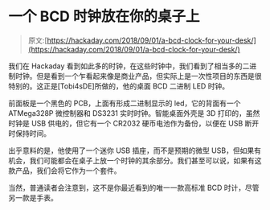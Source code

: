 # 一个 BCD 时钟放在你的桌子上

> 原文:[https://hackaday.com/2018/09/01/a-bcd-clock-for-your-desk/](https://hackaday.com/2018/09/01/a-bcd-clock-for-your-desk/)

我们在 Hackaday 看到如此多的时钟，在这些时钟中，我们看到了相当多的二进制时钟。但是看到一个乍看起来像是商业产品，但实际上是一次性项目的东西是很特别的。这正是[Tobi4sDE]所做的，他的桌面 BCD 二进制 LED 时钟。

前面板是一个黑色的 PCB，上面有形成二进制显示的 led，它的背面有一个 ATMega328P 微控制器和 DS3231 实时时钟。智能桌面外壳是 3D 打印的，虽然时钟是 USB 供电的，但它有一个 CR2032 硬币电池作为备份，以便在 USB 断开时保持时间。

出乎意料的是，他使用了一个迷你 USB 插座，而不是预期的微型 USB，但如果有机会，我们可能都会在桌子上放一个时钟的其余部分。我们甚至可以说，如果有这款产品，我们会将它作为一个套件。

当然，普通读者会注意到，这不是你最近看到的唯一一款高标准 BCD 时计，尽管另一款是手表。